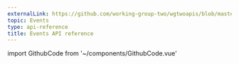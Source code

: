 ```yaml
---
externalLink: https://github.com/working-group-two/wgtwoapis/blob/master/wgtwo/events/v0/events.proto
topic: Events
type: api-reference
title: Events API reference
---
```

import GithubCode from '~/components/GithubCode.vue'

<GithubCode :to="$frontmatter.externalLink" :title="$frontmatter.title" />
